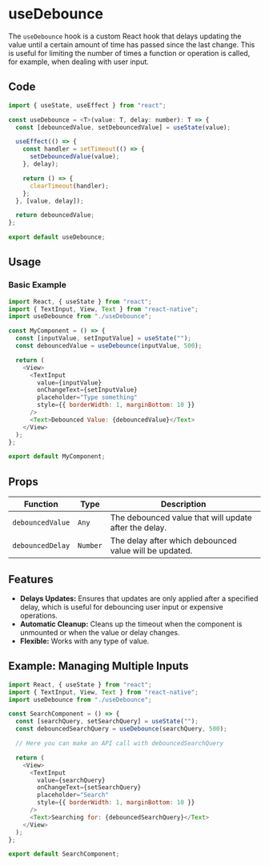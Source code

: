 # useDebounce

The `useDebounce` hook is a custom React hook that delays updating the value until a certain amount of time has passed since the last change. This is useful for limiting the number of times a function or operation is called, for example, when dealing with user input.

## Code

```javascript
import { useState, useEffect } from "react";

const useDebounce = <T>(value: T, delay: number): T => {
  const [debouncedValue, setDebouncedValue] = useState(value);

  useEffect(() => {
    const handler = setTimeout(() => {
      setDebouncedValue(value);
    }, delay);

    return () => {
      clearTimeout(handler);
    };
  }, [value, delay]);

  return debouncedValue;
};

export default useDebounce;
```

## Usage

### Basic Example

```javascript
import React, { useState } from "react";
import { TextInput, View, Text } from "react-native";
import useDebounce from "./useDebounce";

const MyComponent = () => {
  const [inputValue, setInputValue] = useState("");
  const debouncedValue = useDebounce(inputValue, 500);

  return (
    <View>
      <TextInput
        value={inputValue}
        onChangeText={setInputValue}
        placeholder="Type something"
        style={{ borderWidth: 1, marginBottom: 10 }}
      />
      <Text>Debounced Value: {debouncedValue}</Text>
    </View>
  );
};

export default MyComponent;
```

## Props

| Function         | Type  | Description                                           |
| ---------------- | ----- | ----------------------------------------------------- |
| `debouncedValue` | `Any` | The debounced value that will update after the delay. |
| `debouncedDelay` | `Number` | The delay after which debounced value will be updated. |
## Features

- **Delays Updates:** Ensures that updates are only applied after a specified delay, which is useful for debouncing user input or expensive operations.
- **Automatic Cleanup:** Cleans up the timeout when the component is unmounted or when the value or delay changes.
- **Flexible:** Works with any type of value.

## Example: Managing Multiple Inputs

```javascript
import React, { useState } from "react";
import { TextInput, View, Text } from "react-native";
import useDebounce from "./useDebounce";

const SearchComponent = () => {
  const [searchQuery, setSearchQuery] = useState("");
  const debouncedSearchQuery = useDebounce(searchQuery, 500);

  // Here you can make an API call with debouncedSearchQuery

  return (
    <View>
      <TextInput
        value={searchQuery}
        onChangeText={setSearchQuery}
        placeholder="Search"
        style={{ borderWidth: 1, marginBottom: 10 }}
      />
      <Text>Searching for: {debouncedSearchQuery}</Text>
    </View>
  );
};

export default SearchComponent;
```
